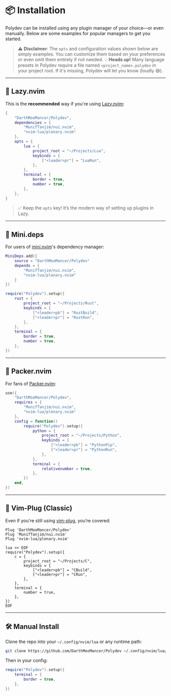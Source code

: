 # 📦 Installation

Polydev can be installed using any plugin manager of your choice—or even manually. Below are some examples for popular managers to get you started.

> ⚠️ **Disclaimer**: The `opts` and configuration values shown below are simply examples. You can customize them based on your preferences or even omit them entirely if not needed.
> 💡 **Heads up!** Many language presets in Polydev require a file named `<project_name>.polydev` in your project root. If it's missing, Polydev will let you know (loudly 😅).

---

## 🛌 Lazy.nvim

This is the **recommended** way if you're using [Lazy.nvim](https://github.com/folke/lazy.nvim):

```lua
{
    "DarthMooMancer/Polydev",
    dependencies = {
        "MunifTanjim/nui.nvim",
        "nvim-lua/plenary.nvim"
    },
    opts = {
        lua = {
            project_root = "~/Projects/Lua",
            keybinds = {
                ["<leader>pr"] = "LuaRun",
            },
        },
        terminal = {
            border = true,
            number = true,
        },
    },
}
```

> ✅ Keep the `opts` key! It’s the modern way of setting up plugins in Lazy.

---

## 🧸 Mini.deps

For users of [mini.nvim](https://github.com/echasnovski/mini.nvim)'s dependency manager:

```lua
MiniDeps.add({
    source = "DarthMooMancer/Polydev"
    depends = {
        "MunifTanjim/nui.nvim",
        "nvim-lua/plenary.nvim"
    }
})

require("Polydev").setup({
    rust = {
        project_root = "~/Projects/Rust",
        keybinds = {
            ["<leader>pb"] = "RustBuild",
            ["<leader>pr"] = "RustRun",
        },
    },
    terminal = {
        border = true,
        number = true,
    },
})
```

---

## 📁 Packer.nvim

For fans of [Packer.nvim](https://github.com/wbthomason/packer.nvim):

```lua
use({
    "DarthMooMancer/Polydev",
    requires = {
        "MunifTanjim/nui.nvim",
        "nvim-lua/plenary.nvim"
    },
    config = function()
        require("Polydev").setup({
            python = {
                project_root = "~/Projects/Python",
                keybinds = {
                    ["<leader>pb"] = "PythonPip",
                    ["<leader>pr"] = "PythonRun",
                },
            },
            terminal = {
                relativenumber = true,
            },
        })
    end,
})
```

---

## 🔐 Vim-Plug (Classic)

Even if you're still using [vim-plug](https://github.com/junegunn/vim-plug), you’re covered:

```vim
Plug 'DarthMooMancer/Polydev'
Plug 'MunifTanjim/nui.nvim'
Plug 'nvim-lua/plenary.nvim'

lua << EOF
require("Polydev").setup({
    c = {
        project_root = "~/Projects/C",
        keybinds = {
            ["<leader>pb"] = "CBuild",
            ["<leader>pr"] = "CRun",
        },
    },
    terminal = {
        number = true,
    },
})
EOF
```

---

## 🛠 Manual Install

Clone the repo into your `~/.config/nvim/lua` or any runtime path:

```bash
git clone https://github.com/DarthMooMancer/Polydev ~/.config/nvim/lua/Polydev
```

Then in your config:

```lua
require("Polydev").setup({
    terminal = {
        border = true,
    },
})
```
